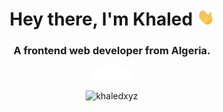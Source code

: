 <h1 align="center">Hey there, I'm Khaled <img style="width: 1em;" src="/assets/wave.gif"</img> </h1>
<h3 align="center">A frontend web developer from Algeria.</h3>

<p align="center">
<a href="https://discord.com/users/373146874523287552" alt="Discord"><img src="assets/discord.svg" width="20px"></img></a>
<a href="https://twitter.com/attano001" alt="Twitter"><img src="assets/twitter.svg" width="20px"></img></a>
<a href="https://codepen.io/khaledxyz" alt="Codepen"><img src="assets/codepen.svg" width="20px"></img></a>
</p>

<p align="center"><img src="https://github-readme-stats.vercel.app/api/top-langs?username=khaledxyz&show_icons=true&locale=en&layout=compact&theme=tokyonight" alt="khaledxyz" /></p>
